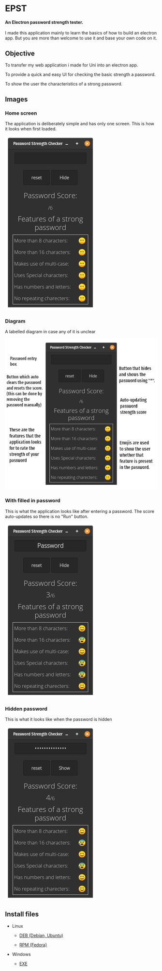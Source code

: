 # EPST
#### An Electron password strength tester.


I made this application mainly to learn the basics of how to build an electron app. But you are more than welcome to use it and base your own code on it.


## Objective

To transfer my web application i made for Uni into an electron app.

To provide a quick and easy UI for checking the basic strength a password.

To show the user the characteristics of a strong password.

## Images

### Home screen

The application is deliberately simple and has only one screen. This is how it looks when first loaded.

![Application home screen](images/startScreen.png)

### Diagram

A labelled diagram in case any of it is unclear

![Diagrammed home screen ](images/diagram.png)

### With filled in password

This is what the application looks like after entering a password. The score auto-updates so there is no "Run" button.

![Application home screen](images/passwordPassword.png)


### Hidden password

This is what it looks like when the password is hidden

![Hidden password](images/hiddenPassword.png)


## Install files

- Linux

	- [DEB (Debian, Ubuntu)](installers/epst_1.0.0_amd64.deb)

	- [RPM  (Fedora)](installers/epst_1.0.0_amd64.deb)

- Windows  

	- [EXE](installers/epst-1.0.0-setup.exe)
